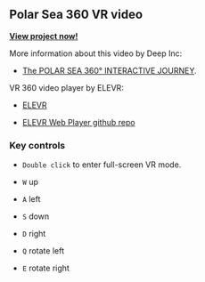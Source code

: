 ## Polar Sea 360 VR video

**[View project now!](https://mozillareality.github.io/polarsea/)**


More information about this video by Deep Inc:

* [The POLAR SEA 360° INTERACTIVE JOURNEY](http://deep-inc.com/portfolio/the-polar-sea/).


VR 360 video player by ELEVR:

* [ELEVR](http://elevr.com/)

* [ELEVR Web Player github repo](https://github.com/hawksley/eleVR-Web-Player)


### Key controls

* `Double click` to enter full-screen VR mode.


* `W`	up

* `A`	left

* `S`	down

* `D`	right

* `Q`	rotate left

* `E`	rotate right
